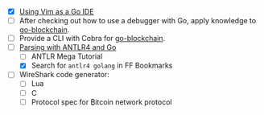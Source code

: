 - [x] [Using Vim as a Go IDE](https://www.pavedroad.io/part-1-using-vim-as-a-go-ide/)
- [ ] After checking out how to use a debugger with Go, apply knowledge to [go-blockchain](https://github.com/mkohlhaas/go-blockchain).
- [ ] Provide a CLI with Cobra for [go-blockchain](https://github.com/mkohlhaas/go-blockchain).
- [ ] [Parsing with ANTLR4 and Go](https://blog.gopheracademy.com/advent-2017/parsing-with-antlr4-and-go/)
    - [ ] ANTLR Mega Tutorial
    - [x] Search for `antlr4 golang` in FF Bookmarks
- [ ] WireShark code generator:
    - [ ] Lua
    - [ ] C
    - [ ] Protocol spec for ₿itcoin network protocol
